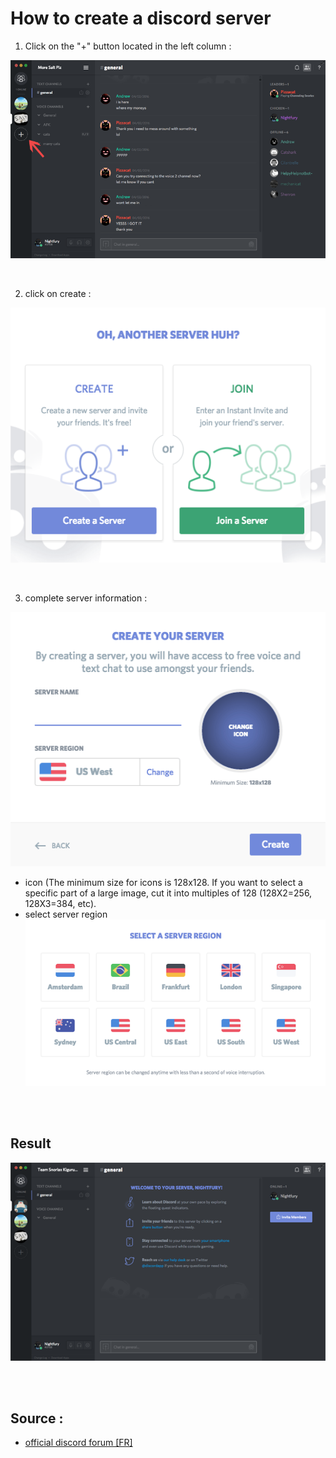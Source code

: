 # How to create a discord server 

1. Click on the "+" button located in the left column : 

![image](Step_1_edited.png)

<br>

2. click on create :

![image](Step_2.png)

<br>

3. complete server information :

![image](Step_3_gif_2.gif)
* icon (The minimum size for icons is 128x128. If you want to select a specific part of a large image, cut it into multiples of 128 (128X2=256, 128X3=384, etc).
* select server region 
![image](Server_Region_2.png)


<br>
<br>

## Result

![image](New_server.png)

<br>
<br>

## Source :
* [official discord forum [FR]](https://support.discord.com/hc/fr/articles/204849977-Comment-cr%C3%A9er-un-serveur-)